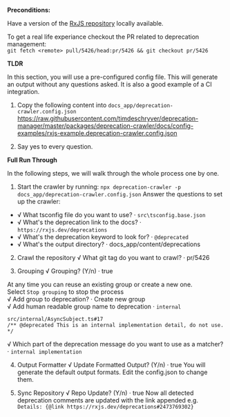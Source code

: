 **Preconditions:**

Have a version of the [RxJS repository](https://github.com/ReactiveX/rxjs) locally available.

To get a real life experiance checkout the PR related to deprecation management:  
`git fetch <remote> pull/5426/head:pr/5426 && git checkout pr/5426`

**TLDR**  

In this section, you will use a pre-configured config file. This will generate an output without any questions asked.
It is also a good example of a CI integration.

1. Copy the following content into `docs_app/deprecation-crawler.config.json`  
https://raw.githubusercontent.com/timdeschryver/deprecation-manager/master/packages/deprecation-crawler/docs/config-examples/rxjs-example.deprecation-crawler.config.json

2. Say yes to every question.

**Full Run Through**  

In the following steps, we will walk through the whole process one by one.

1. Start the crawler by running: `npx deprecation-crawler -p docs_app/deprecation-crawler.config.json`
Answer the questions to set up the crawler:
- √ What tsconfig file do you want to use? · `src\tsconfig.base.json`
- √ What's the deprecation link to the docs? · `https://rxjs.dev/deprecations`
- √ What's the deprecation keyword to look for? · `@deprecated`
- √ What's the output directory? · docs_app/content/deprecations
2. Crawl the repository
√ What git tag do you want to crawl? · pr/5426

3. Grouping
√ Grouping? (Y/n) · true

At any time you can reuse an existing group or create a new one.  
Select `Stop grouping` to stop the process  
√ Add group to deprecation? · Create new group  
√ Add human readable group name to deprecation · `internal`  
```
src/internal/AsyncSubject.ts#17
/** @deprecated This is an internal implementation detail, do not use. */
```
√ Which part of the deprecation message do you want to use as a matcher? · `internal implementation`

4. Output Formatter
√ Update Formatted Output? (Y/n) · true
You will generate the default output formats. Edit the config.json to change them.

5. Sync Repository
√ Repo Update? (Y/n) · true
Now all detected deprecation comments are updated with the link appended e.g. ` Details: {@link https://rxjs.dev/deprecations#2473769302}`


